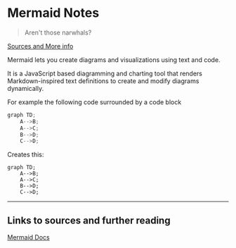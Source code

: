 # Mermaid Notes

> Aren't those narwhals?

[Sources and More info](#links-to-sources-and-further-reading)

Mermaid lets you create diagrams and visualizations using text and code.

It is a JavaScript based diagramming and charting tool that renders Markdown-inspired text definitions to create and modify diagrams dynamically.

For example the following code surrounded by a code block

```javascript
graph TD;
    A-->B;
    A-->C;
    B-->D;
    C-->D;
```

Creates this:

```mermaid
graph TD;
    A-->B;
    A-->C;
    B-->D;
    C-->D;
```

---

## Links to sources and further reading

[Mermaid Docs](https://mermaid.js.org/intro/)
